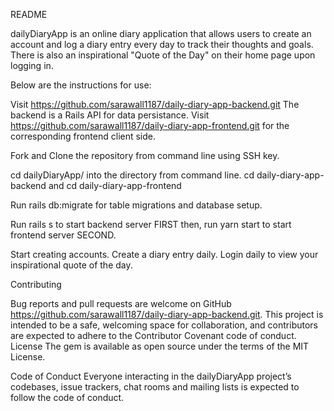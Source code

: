 README

dailyDiaryApp is an online diary application that allows users to create an account and log a diary entry every day to track their thoughts and goals. There is also an inspirational "Quote of the Day" on their home page upon logging in. 

Below are the instructions for use:

Visit https://github.com/sarawall1187/daily-diary-app-backend.git
The backend is a Rails API for data persistance. 
Visit https://github.com/sarawall1187/daily-diary-app-frontend.git 
for the corresponding frontend client side. 

Fork and Clone the repository from command line using SSH key.

cd dailyDiaryApp/ into the directory from command line. cd daily-diary-app-backend and cd daily-diary-app-frontend

Run rails db:migrate for table migrations and database setup.

Run rails s to start backend server FIRST then, run yarn start to start frontend server SECOND.

Start creating accounts. Create a diary entry daily. Login daily to view your inspirational quote of the day.

Contributing

Bug reports and pull requests are welcome on GitHub https://github.com/sarawall1187/daily-diary-app-backend.git. This project is intended to be a safe, welcoming space for collaboration, and contributors are expected to adhere to the Contributor Covenant code of conduct.
License The gem is available as open source under the terms of the MIT License.

Code of Conduct Everyone interacting in the dailyDiaryApp project’s codebases, issue trackers, chat rooms and mailing lists is expected to follow the code of conduct.